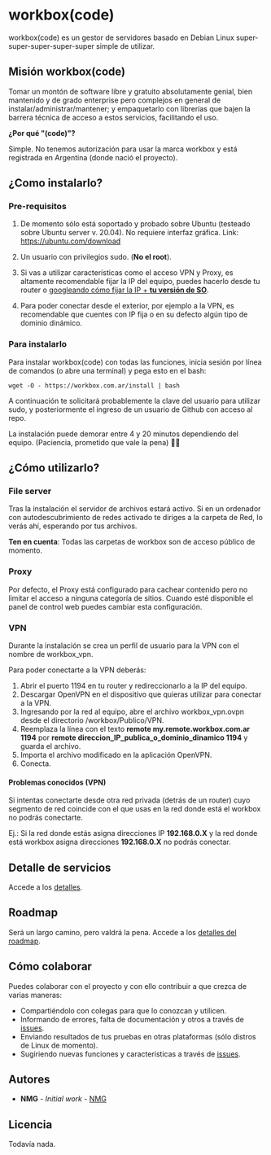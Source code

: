 # workbox(code)

workbox(code) es un gestor de servidores basado en Debian Linux super-super-super-super-super simple de utilizar.

## Misión workbox(code)

Tomar un montón de software libre y gratuito absolutamente genial, bien mantenido y de grado enterprise pero complejos en general de instalar/administrar/mantener; y empaquetarlo con librerías que bajen la barrera técnica de acceso a estos servicios, facilitando el uso.

**¿Por qué "(code)"?**

Simple. No tenemos autorización para usar la marca workbox y está registrada en Argentina (donde nació el proyecto).

## ¿Como instalarlo?

### Pre-requisitos

1. De momento sólo está soportado y probado sobre Ubuntu (testeado sobre Ubuntu server v. 20.04). No requiere interfaz gráfica.
Link: https://ubuntu.com/download

2. Un usuario con privilegios sudo. (**No el root**).

3. Si vas a utilizar características como el acceso VPN y Proxy, es altamente recomendable fijar la IP del equipo, puedes hacerlo desde tu router o [googleando cómo fijar la IP + **tu versión de SO**](https://www.google.com/search?q=ubuntu+20.04+static+ip+terminal&oq=ubuntu+20.04+fix+ip+terminal).

4. Para poder conectar desde el exterior, por ejemplo a la VPN, es recomendable que cuentes con IP fija o en su defecto algún tipo de dominio dinámico.


### Para instalarlo

Para instalar workbox(code) con todas las funciones, inicia sesión por línea de comandos (o abre una terminal) y pega esto en el bash:

```
wget -O - https://workbox.com.ar/install | bash
```

A continuación te solicitará probablemente la clave del usuario para utilizar sudo, y posteriormente el ingreso de un usuario de Github con acceso al repo.

La instalación puede demorar entre 4 y 20 minutos dependiendo del equipo. (Paciencia, prometido que vale la pena) 🧘‍♂️

## ¿Cómo utilizarlo?

### File server

Tras la instalación el servidor de archivos estará activo. Si en un ordenador con autodescubrimiento de redes activado te diriges a la carpeta de Red, lo verás ahí, esperando por tus archivos.

**Ten en cuenta**: Todas las carpetas de workbox son de acceso público de momento.


### Proxy

Por defecto, el Proxy está configurado para cachear contenido pero no limitar el acceso a ninguna categoría de sitios.
Cuando esté disponible el panel de control web puedes cambiar esta configuración.


### VPN

Durante la instalación se crea un perfil de usuario para la VPN con el nombre de workbox_vpn.

Para poder conectarte a la VPN deberás:

1. Abrir el puerto 1194 en tu router y redireccionarlo a la IP del equipo.
2. Descargar OpenVPN en el dispositivo que quieras utilizar para conectar a la VPN.
3. Ingresando por la red al equipo, abre el archivo workbox_vpn.ovpn desde el directorio /workbox/Publico/VPN.
  1. Reemplaza la línea con el texto **remote my.remote.workbox.com.ar 1194** por **remote direccion_IP_publica_o_dominio_dinamico 1194** y guarda el archivo.
  2. Importa el archivo modificado en la aplicación OpenVPN.
  3. Conecta.

#### Problemas conocidos (VPN)

Si intentas conectarte desde otra red privada (detrás de un router) cuyo segmento de red coincide con el que usas en la red donde está el workbox no podrás conectarte.

Ej.: Si la red donde estás asigna direcciones IP **192.168.0.X** y la red donde está workbox asigna direcciones **192.168.0.X** no podrás conectar.


## Detalle de servicios

Accede a los [detalles](Servicios.md).


## Roadmap

Será un largo camino, pero valdrá la pena. Accede a los [detalles del roadmap](Roadmap.md).

## Cómo colaborar

Puedes colaborar con el proyecto y con ello contribuir a que crezca de varias maneras:

* Compartiéndolo con colegas para que lo conozcan y utilicen.
* Informando de errores, falta de documentación y otros a través de [issues](https://github.com/nmendezgranton/workbox/issues).
* Enviando resultados de tus pruebas en otras plataformas (sólo distros de Linux de momento).
* Sugiriendo nuevas funciones y características a través de [issues](https://github.com/nmendezgranton/workbox/issues).


## Autores

* **NMG** - *Initial work* - [NMG](https://nicolasmendez.com.ar)


## Licencia

Todavía nada.
